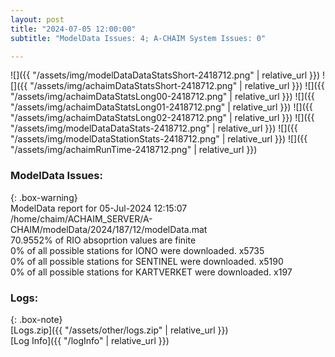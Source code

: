 ```yaml
---
layout: post
title: "2024-07-05 12:00:00"
subtitle: "ModelData Issues: 4; A-CHAIM System Issues: 0"

---
```


![]({{ "/assets/img/modelDataDataStatsShort-2418712.png" | relative_url }})
![]({{ "/assets/img/achaimDataStatsShort-2418712.png" | relative_url }})
![]({{ "/assets/img/achaimDataStatsLong00-2418712.png" | relative_url }})
![]({{ "/assets/img/achaimDataStatsLong01-2418712.png" | relative_url }})
![]({{ "/assets/img/achaimDataStatsLong02-2418712.png" | relative_url }})
![]({{ "/assets/img/modelDataDataStats-2418712.png" | relative_url }})
![]({{ "/assets/img/modelDataStationStats-2418712.png" | relative_url }})
![]({{ "/assets/img/achaimRunTime-2418712.png" | relative_url }})


### ModelData Issues:  
  
{: .box-warning}  
 ModelData report for 05-Jul-2024 12:15:07   
 /home/chaim/ACHAIM_SERVER/A-CHAIM/modelData/2024/187/12/modelData.mat   
 70.9552% of RIO absoprtion values are finite   
 0% of all possible stations for IONO were downloaded. x5735   
 0% of all possible stations for SENTINEL were downloaded. x5190   
 0% of all possible stations for KARTVERKET were downloaded. x197   
  


### Logs:  
  
{: .box-note}  
[Logs.zip]({{ "/assets/other/logs.zip" | relative_url }})  
[Log Info]({{ "/logInfo" | relative_url }})  
